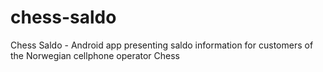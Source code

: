 chess-saldo
===========

Chess Saldo - Android app presenting saldo information for customers of the Norwegian cellphone operator Chess